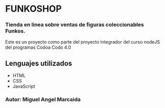 # FUNKOSHOP


###  Tienda en linea sobre ventas de figuras coleccionables Funkos.

Este es un proyecto como parte del proyecto integrador del curso nodeJS del programas Codoa Codo 4.0


## Lenguajes utilizados


* HTML
* CSS 
* JavaScript

### Autor: Miguel Angel Marcaida
